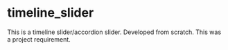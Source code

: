 # timeline_slider
This is a timeline slider/accordion slider. Developed from scratch. This was a project requirement.
